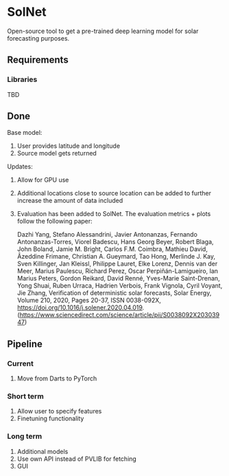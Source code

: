 # SolNet
Open-source tool to get a pre-trained deep learning model for solar forecasting purposes.

## Requirements

### Libraries
TBD

## Done

Base model:
1. User provides latitude and longitude
2. Source model gets returned

Updates:
1. Allow for GPU use
2. Additional locations close to source location can be added to further increase the amount of data included
3. Evaluation has been added to SolNet. The evaluation metrics + plots follow the following paper:

    Dazhi Yang, Stefano Alessandrini, Javier Antonanzas, Fernando Antonanzas-Torres, Viorel Badescu, Hans Georg Beyer, Robert Blaga, John Boland, Jamie M. Bright, Carlos F.M. Coimbra, Mathieu David, Âzeddine Frimane, Christian A. Gueymard, Tao Hong, Merlinde J. Kay, Sven Killinger, Jan Kleissl, Philippe Lauret, Elke Lorenz, Dennis van der Meer, Marius Paulescu, Richard Perez, Oscar Perpiñán-Lamigueiro, Ian Marius Peters, Gordon Reikard, David Renné, Yves-Marie Saint-Drenan, Yong Shuai, Ruben Urraca, Hadrien Verbois, Frank Vignola, Cyril Voyant, Jie Zhang,
    Verification of deterministic solar forecasts,
    Solar Energy,
    Volume 210,
    2020,
    Pages 20-37,
    ISSN 0038-092X,
    https://doi.org/10.1016/j.solener.2020.04.019.
    (https://www.sciencedirect.com/science/article/pii/S0038092X20303947)

## Pipeline

### Current
1. Move from Darts to PyTorch 

### Short term
1. Allow user to specify features
2. Finetuning functionality

### Long term
1. Additional models
2. Use own API instead of PVLIB for fetching
3. GUI